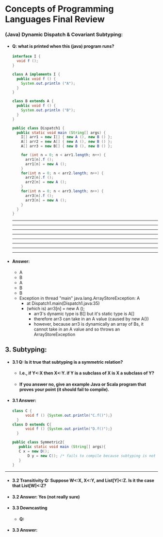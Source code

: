 # Concepts of Programming Languages Final Review

### (Java) Dynamic Dispatch & Covariant Subtyping:

* #### Q: what is printed when this (java) program runs?

  ```Java
  interface I {
    void f ();
  }

  class A implements I {
    public void f () {
      System.out.println ("A");
    }
  }

  class B extends A {
    public void f () {
      System.out.println ("B");
    }
  }

  public class Dispatch1 {
    public static void main (String[] args) {
      I[] arr1 = new I[] { new A (), new B () };
      A[] arr2 = new A[] { new A (), new B () };
      A[] arr3 = new B[] { new B (), new B () };

      for (int n = 0; n < arr1.length; n++) {
        arr1[n].f ();
        arr1[n] = new A ();
      }
      for(int n = 0; n < arr2.length; n++) {
        arr2[n].f ();
        arr2[n] = new A ();
      }
      for(int n = 0; n < arr3.length; n++) {
        arr3[n].f ();
        arr3[n] = new A ();
      }
    }
  }
  ```
  ---

  ---

  ---

  ---

  ---

  ---

  ---

  ---

* #### Answer:
  * A
  * B
  * A
  * B
  * B
  * Exception in thread "main" java.lang.ArrayStoreException: A
    * at Dispatch1.main(Dispatch1.java:35)
    * (which is) arr3[n] = new A ();
      * arr3's dynamic type is B[] but it's static type is A[]
      * therefore arr3 can take in an A value (caused by new A())
      * however, because arr3 is dynamically an array of Bs, it cannot take in an A value and so throws an ArrayStoreException

## 3. Subtyping:

* #### 3.1 Q: Is it true that subtyping is a symmetric relation?
  * #### I.e., if Y<:X then X<:Y. if Y is a subclass of X is X a subclass of Y?
  * #### If you answer no, give an example Java or Scala program that proves your point (it should fail to compile).

* #### 3.1 Answer:
  ```Java
  class C {
		void f () {System.out.println("C.f()");}
	}
  class D extends C{
		void f () {System.out.println("D.f()");}
	}

  public class Symmetric2{
	 public static void main (String[] args){
     C x = new D();
		 D y = new C(); /* fails to compile because subtyping is not a symmetric relation */
	 }
  }
  ```
---
* #### 3.2 Transitivity Q: Suppose W<:X, X<:Y, and List[Y]<:Z. Is it the case that List[W]<:Z?
* #### 3.2 Answer: Yes (not really sure)
* #### 3.3 Downcasting
  * #### Q:
* #### 3.3 Answer:
